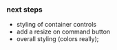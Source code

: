 ### next steps


- styling of container controls
- add a resize on command button
- overall styling (colors really);

